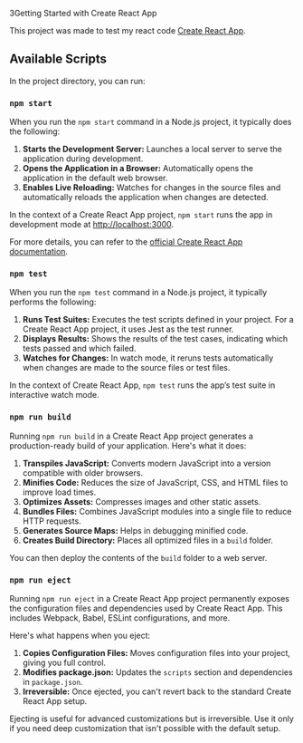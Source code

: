  3Getting Started with Create React App

This project was made to test my react code
[Create React App](https://github.com/facebook/create-react-app).

## Available Scripts

In the project directory, you can run:

### `npm start`

When you run the `npm start` command in a Node.js project, it typically does the following:

1. **Starts the Development Server:** Launches a local server to serve the application during development.
2. **Opens the Application in a Browser:** Automatically opens the application in the default web browser.
3. **Enables Live Reloading:** Watches for changes in the source files and automatically reloads the application when changes are detected.

In the context of a Create React App project, `npm start` runs the app in development mode at [http://localhost:3000](http://localhost:3000).

For more details, you can refer to the [official Create React App documentation](https://create-react-app.dev/docs/getting-started).

### `npm test`
When you run the `npm test` command in a Node.js project, it typically performs the following:

1. **Runs Test Suites:** Executes the test scripts defined in your project. For a Create React App project, it uses Jest as the test runner.
2. **Displays Results:** Shows the results of the test cases, indicating which tests passed and which failed.
3. **Watches for Changes:** In watch mode, it reruns tests automatically when changes are made to the source files or test files.

In the context of Create React App, `npm test` runs the app’s test suite in interactive watch mode.

### `npm run build`
Running `npm run build` in a Create React App project generates a production-ready build of your application. Here's what it does:

1. **Transpiles JavaScript:** Converts modern JavaScript into a version compatible with older browsers.
2. **Minifies Code:** Reduces the size of JavaScript, CSS, and HTML files to improve load times.
3. **Optimizes Assets:** Compresses images and other static assets.
4. **Bundles Files:** Combines JavaScript modules into a single file to reduce HTTP requests.
5. **Generates Source Maps:** Helps in debugging minified code.
6. **Creates Build Directory:** Places all optimized files in a `build` folder.

You can then deploy the contents of the `build` folder to a web server.

### `npm run eject`

Running `npm run eject` in a Create React App project permanently exposes the configuration files and dependencies used by Create React App. This includes Webpack, Babel, ESLint configurations, and more.

Here's what happens when you eject:

1. **Copies Configuration Files:** Moves configuration files into your project, giving you full control.
2. **Modifies package.json:** Updates the `scripts` section and dependencies in `package.json`.
3. **Irreversible:** Once ejected, you can't revert back to the standard Create React App setup.

Ejecting is useful for advanced customizations but is irreversible. Use it only if you need deep customization that isn't possible with the default setup.

